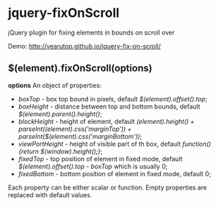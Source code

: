 jquery-fixOnScroll
==================

jQuery plugin for fixing elements in bounds on scroll over

Demo: http://vearutop.github.io/jquery-fix-on-scroll/

## $(element).fixOnScroll(options) ##
__options__
An object of properties:
* _boxTop_ - box top bound in pixels, default _$(element).offset().top_;
* _boxHeight_ - distance between top and bottom bounds, default _$(element).parent().height()_;
* _blockHeight_ - height of element, default _$(element).height() + parseInt($(element).css('marginTop')) + parseInt($(element).css('marginBottom'))_;
* _viewPortHeight_ - height of visible part of th box, default _function(){return $(window).height();}_;
* _fixedTop_ - top position of element in fixed mode, default _$(element).offset().top - boxTop_ which is usually 0;
* _fixedBottom_ - bottom position of element in fixed mode, default 0;

Each property can be either scalar or function. Empty properties are replaced with default values.

